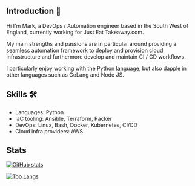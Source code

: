 ## Introduction :wave:

Hi I'm Mark, a DevOps / Automation engineer based in the South West of England, currently working for Just Eat Takeaway.com.

My main strengths and passions are in particular around providing a seamless automation framework to deploy and provision cloud infrastructure and furthermore develop and maintain CI / CD workflows.

I particularly enjoy working with the Python language, but also dapple in other languages such as GoLang and Node JS.

## Skills :hammer_and_wrench:

- Languages: Python
- IaC tooling: Ansible, Terraform, Packer
- DevOps: Linux, Bash, Docker, Kubernetes, CI/CD
- Cloud infra providers: AWS

## Stats

[![GitHub stats](https://github-readme-stats.vercel.app/api?username=marknet15&hide=stars&theme=dark&show_icons=true)](https://github.com/anuraghazra/github-readme-stats)

[![Top Langs](https://github-readme-stats.vercel.app/api/top-langs/?username=marknet15&layout=compact&theme=dark)](https://github.com/anuraghazra/github-readme-stats)